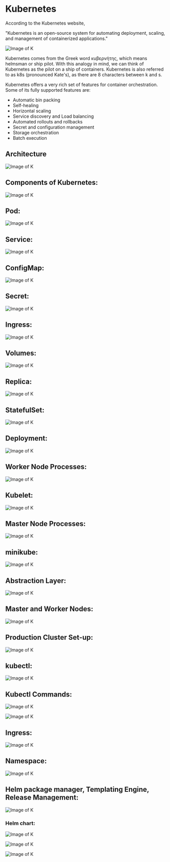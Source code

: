 # Kubernetes

According to the Kubernetes website,

"Kubernetes is an open-source system for automating deployment, scaling, and management of containerized applications."


![Image of K](https://github.com/IamVigneshC/Kubernetes/blob/main/Resources/fd.png)


Kubernetes comes from the Greek word κυβερνήτης, which means helmsman or ship pilot. With this analogy in mind, we can think of Kubernetes as the pilot on a ship of containers. Kubernetes is also referred to as k8s (pronounced Kate's), as there are 8 characters between k and s.

Kubernetes offers a very rich set of features for container orchestration. Some of its fully supported features are:

- Automatic bin packing
- Self-healing
- Horizontal scaling
- Service discovery and Load balancing
- Automated rollouts and rollbacks
- Secret and configuration management
- Storage orchestration
- Batch execution

## Architecture

![Image of K](https://github.com/IamVigneshC/Kubernetes/blob/main/Resources/kub.svg)

## Components of Kubernetes:

![Image of K](https://github.com/IamVigneshC/Kubernetes/blob/main/01%20Kubernetes%20Components.PNG)


## Pod:

![Image of K](https://github.com/IamVigneshC/Kubernetes/blob/main/02%20Pod.PNG)


## Service:

![Image of K](https://github.com/IamVigneshC/Kubernetes/blob/main/03%20Service.PNG)


## ConfigMap:

![Image of K](https://github.com/IamVigneshC/Kubernetes/blob/main/04%20ConfigMap.PNG)


## Secret:

![Image of K](https://github.com/IamVigneshC/Kubernetes/blob/main/05%20Secret.PNG)


## Ingress:

![Image of K](https://github.com/IamVigneshC/Kubernetes/blob/main/06%20Ingress.PNG)


## Volumes:

![Image of K](https://github.com/IamVigneshC/Kubernetes/blob/main/07%20Volumes.PNG)


## Replica:

![Image of K](https://github.com/IamVigneshC/Kubernetes/blob/main/08%20Replica.PNG)


## StatefulSet:

![Image of K](https://github.com/IamVigneshC/Kubernetes/blob/main/09%20StatefulSet.PNG)


## Deployment:

![Image of K](https://github.com/IamVigneshC/Kubernetes/blob/main/10%20Deployment.PNG)


## Worker Node Processes:

![Image of K](https://github.com/IamVigneshC/Kubernetes/blob/main/11%20Worker%20Node%20Processes.PNG)


## Kubelet:

![Image of K](https://github.com/IamVigneshC/Kubernetes/blob/main/12%20Kubelet.PNG)


## Master Node Processes:

![Image of K](https://github.com/IamVigneshC/Kubernetes/blob/main/13%20Master%20Node%20Processes.PNG)


## minikube:

![Image of K](https://github.com/IamVigneshC/Kubernetes/blob/main/14%20minikube.PNG)



## Abstraction Layer:

![Image of K](https://github.com/IamVigneshC/Kubernetes/blob/main/AbstractionLayers.png)


## Master and Worker Nodes:

![Image of K](https://github.com/IamVigneshC/Kubernetes/blob/main/MasterandWorkerNodes.png)


## Production Cluster Set-up:

![Image of K](https://github.com/IamVigneshC/Kubernetes/blob/main/ProductionClusterSetup.png)


## kubectl:

![Image of K](https://github.com/IamVigneshC/Kubernetes/blob/main/15%20kubectl.PNG)

## Kubectl Commands:

![Image of K](https://github.com/IamVigneshC/Kubernetes/blob/main/kubectlcommanda1.png)


![Image of K](https://github.com/IamVigneshC/Kubernetes/blob/main/kubectlcommands2.png)


## Ingress:

![Image of K](https://github.com/IamVigneshC/Kubernetes/blob/main/Ingress.png)


## Namespace:

![Image of K](https://github.com/IamVigneshC/Kubernetes/blob/main/Namespace.png)



## Helm package manager, Templating Engine, Release Management:

![Image of K](https://github.com/IamVigneshC/Kubernetes/blob/main/Healmchart2.png)


### Helm chart:

![Image of K](https://github.com/IamVigneshC/Kubernetes/blob/main/Helmchart.png)



![Image of K](https://github.com/IamVigneshC/Kubernetes/blob/main/HelmChart1.png)



![Image of K](https://github.com/IamVigneshC/Kubernetes/blob/main/Helmrelease.png)
